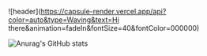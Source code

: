 ![header](https://capsule-render.vercel.app/api?color=auto&type=Waving&text=Hi there&animation=fadeIn&fontSize=40&fontColor=000000)

![Anurag's GitHub stats](https://github-readme-stats.vercel.app/api?username=yukhayoung&show_icons=true&theme=vue-dark)
